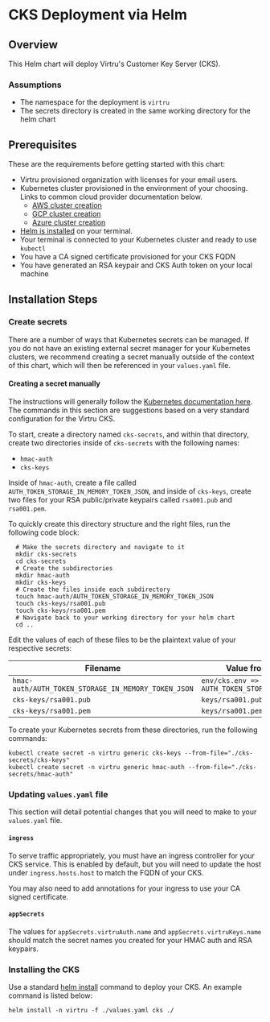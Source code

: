 # CKS Deployment via Helm

## Overview

This Helm chart will deploy Virtru's Customer Key Server (CKS).

### Assumptions
* The namespace for the deployment is `virtru`
* The secrets directory is created in the same working directory for the helm chart

## Prerequisites

These are the requirements before getting started with this chart:
* Virtru provisioned organization with licenses for your email users.
* Kubernetes cluster provisioned in the environment of your choosing. Links to common cloud provider documentation below.
  * [AWS cluster creation](https://docs.aws.amazon.com/eks/latest/userguide/create-cluster.html)
  * [GCP cluster creation](https://cloud.google.com/kubernetes-engine/docs/how-to/creating-a-zonal-cluster)
  * [Azure cluster creation](https://docs.microsoft.com/en-us/azure/aks/kubernetes-walkthrough-portal)
* [Helm is installed](https://helm.sh/docs/intro/install/) on your terminal.
* Your terminal is connected to your Kubernetes cluster and ready to use `kubectl`
* You have a CA signed certificate provisioned for your CKS FQDN
* You have generated an RSA keypair and CKS Auth token on your local machine

## Installation Steps

### Create secrets

There are a number of ways that Kubernetes secrets can be managed. If you do not have an existing external secret manager for your Kubernetes clusters, we recommend creating a secret manually outside of the context of this chart, which will then be referenced in your `values.yaml` file.

#### Creating a secret manually

The instructions will generally follow the [Kubernetes documentation here](https://kubernetes.io/docs/tasks/configmap-secret/managing-secret-using-kubectl/). The commands in this section are suggestions based on a very standard configuration for the Virtru CKS.

To start, create a directory named `cks-secrets`, and within that directory, create two directories inside of `cks-secrets` with the following names:
* `hmac-auth`
* `cks-keys`

Inside of `hmac-auth`, create a file called `AUTH_TOKEN_STORAGE_IN_MEMORY_TOKEN_JSON`, and inside of `cks-keys`, create two files for your RSA public/private keypairs called `rsa001.pub` and `rsa001.pem`.

To quickly create this directory structure and the right files, run the following code block:
```
  # Make the secrets directory and navigate to it
  mkdir cks-secrets
  cd cks-secrets
  # Create the subdirectories
  mkdir hmac-auth
  mkdir cks-keys
  # Create the files inside each subdirectory
  touch hmac-auth/AUTH_TOKEN_STORAGE_IN_MEMORY_TOKEN_JSON
  touch cks-keys/rsa001.pub
  touch cks-keys/rsa001.pem
  # Navigate back to your working directory for your helm chart
  cd ..
  ```

Edit the values of each of these files to be the plaintext value of your respective secrets:

| Filename | Value from CKS setup script |
| -------- | --------------------------- |
| `hmac-auth/AUTH_TOKEN_STORAGE_IN_MEMORY_TOKEN_JSON` | `env/cks.env => AUTH_TOKEN_STORAGE_IN_MEMORY_TOKEN_JSON` |
| `cks-keys/rsa001.pub` | `keys/rsa001.pub` |
| `cks-keys/rsa001.pem` | `keys/rsa001.pem` |

To create your Kubernetes secrets from these directories, run the following commands:
```
kubectl create secret -n virtru generic cks-keys --from-file="./cks-secrets/cks-keys"
kubectl create secret -n virtru generic hmac-auth --from-file="./cks-secrets/hmac-auth"
```
### Updating `values.yaml` file

This section will detail potential changes that you will need to make to your `values.yaml` file.

#### `ingress`

To serve traffic appropriately, you must have an ingress controller for your CKS service. This is enabled by default, but you will need to update the host under `ingress.hosts.host` to match the FQDN of your CKS.

You may also need to add annotations for your ingress to use your CA signed certificate. 

#### `appSecrets`

The values for `appSecrets.virtruAuth.name` and `appSecrets.virtruKeys.name` should match the secret names you created for your HMAC auth and RSA keypairs.

### Installing the CKS

Use a standard [helm install](https://helm.sh/docs/helm/helm_install/) command to deploy your CKS. An example command is listed below:
```
helm install -n virtru -f ./values.yaml cks ./
```